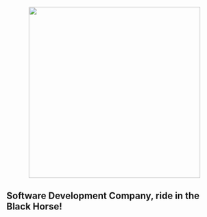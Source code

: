 <p align="center">
  <img height="400" src="https://user-images.githubusercontent.com/50464626/91626333-a61b8e00-e984-11ea-8c4e-65fd46026b25.png">
</p>

<h2 algin="center"> Software Development Company, ride in the Black Horse! </h2>
